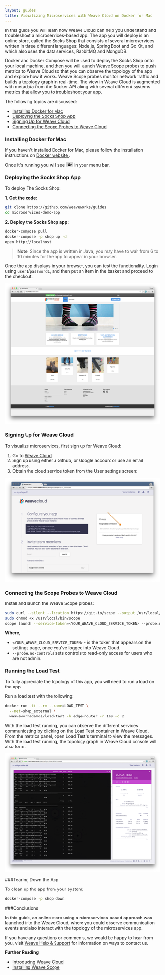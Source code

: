 ```yaml
---
layout: guides
title: Visualizing Microservices with Weave Cloud on Docker for Mac
---
```



In this guide you will learn how Weave Cloud can help you understand and troubleshoot a microservices-based app.  The app you will deploy is an online store, called the Socks Shop that consists of several microservices written in three different languages: Node.js, Spring Boot and Go Kit, and which also uses the data services, RabbitMQ and MongoDB.

Docker and Docker Compose will be used to deploy the Socks Shop onto your local machine, and then you will launch Weave Scope probes to push metrics to Weave Cloud so that you can observe the topology of the app and explore how it works. Weave Scope probes monitor network traffic and builds a topology graph in real-time. The view in Weave Cloud is augmented with metadata from the Docker API along with several different systems metrics that allow you to troubleshoot your app.

The following topics are discussed: 

* [Installing Docker for Mac](#install-docker-for-mac)
* [Deploying the Socks Shop App](#deploy-the-demo-app)
* [Signing Up for Weave Cloud](#sign-up-to-weave-cloud)
* [Connecting the Scope Probes to Weave Cloud](#connect-scope-probe-to-weave-cloud)


<h3 id="install-docker-for-mac">Installing Docker for Mac</h3>

If you haven't installed Docker for Mac, please follow the installation instructions on <a href="https://docs.docker.com/docker-for-mac/" target="_blank"> Docker website </a>.

Once it's running you will see <img alt="Docker Icon in the Mac OS menu bar" src="docker-for-mac-menu-bar-icon.png"
style="height: 1em;" /> in your menu bar.


<h3 id="deploy-the-demo-app">Deploying the Socks Shop App</h3>

To deploy The Socks Shop: 

**1. Get the code:**

~~~bash
git clone https://github.com/weaveworks/guides
cd microservices-demo-app
~~~

**2. Deploy the Socks Shop app:**

~~~bash
docker-compose pull 
docker-compose -p shop up -d 
open http://localhost
~~~

>**Note:** Since the app is written in Java, you may have to wait from 6 to 10 minutes for the app to appear in your browser. 

Once the app  displays in your browser, you can test the functionality. Login using `user1`/`password1`, and then put an item in the basket and proceed to the checkout.

![The Socks Shop ](socks-shop.png)


[demo-app]: https://github.com/weaveworks/weaveDemo


<h3 id="sign-up-to-weave-cloud">Signing Up for Weave Cloud</h3>

To visualize microservices, first sign up for Weave Cloud:

1.	Go to <a href="https://cloud.weave.works" target="_blank"> Weave Cloud </a>
2.	Sign up using either a Github, or Google account or use an email address.
3.	Obtain the cloud service token from the User settings screen:

![Obtain service token for Weave Cloud](weave-cloud-token-screenshot.png)

<h3 id="connect-scope-probe-to-weave-cloud">Connecting the Scope Probes to Weave Cloud</h3>

Install and launch the Weave Scope probes:

~~~bash
sudo curl --silent --location https://git.io/scope --output /usr/local/bin/scope
sudo chmod +x /usr/local/bin/scope
scope launch --service-token=<YOUR_WEAVE_CLOUD_SERVICE_TOKEN> --probe.no-controls
~~~

**Where,** 

* `<YOUR_WEAVE_CLOUD_SERVICE_TOKEN>` - is the token that appears on the settings page, once you’ve logged into Weave Cloud. 
* `--probe.no-controls` sets controls to read-only access for users who are not admin. 

<h3 id="run-the-load-test">Running the Load Test</h3>

To fully appreciate the topology of this app, you will need to run a load on the app. 

Run a load test with the following:

~~~bash
docker run -ti --rm --name=LOAD_TEST \
  --net=shop_external \
  weaveworksdemos/load-test -h edge-router -r 100 -c 2
~~~

With the load test running, you can observe the different services communicating by clicking on the Load Test container in Weave Cloud. From the metrics panel,  open Load Test's terminal to view the messages. With the load test running, the topology graph in Weave Cloud console will also form.

![The Socks Shop ](load-test-messages.png)

###Tearing Down the App

To clean up the app from your system: 

~~~bash
docker-compose -p shop down
~~~

###Conclusions

In this guide, an online store using a microservices-based approach was launched into the Weave Cloud, where you could observe communication events and also interact with the topology of the microservices app. 

If you have any questions or comments, we would be happy to hear from you, visit [Weave Help & Support](https://www.weave.works/help/) for information on ways to contact us. 

**Further Reading**

 * [Introducing Weave Cloud](https://www.weave.works/docs/scope/latest/introducing/)
 * [Installing Weave Scope](https://www.weave.works/docs/scope/latest/installing/)


